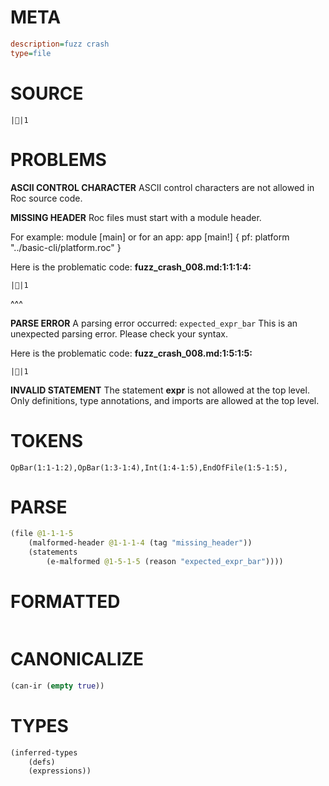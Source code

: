 # META
~~~ini
description=fuzz crash
type=file
~~~
# SOURCE
~~~roc
||1
~~~
# PROBLEMS
**ASCII CONTROL CHARACTER**
ASCII control characters are not allowed in Roc source code.

**MISSING HEADER**
Roc files must start with a module header.

For example:
        module [main]
or for an app:
        app [main!] { pf: platform "../basic-cli/platform.roc" }

Here is the problematic code:
**fuzz_crash_008.md:1:1:1:4:**
```roc
||1
```
^^^


**PARSE ERROR**
A parsing error occurred: `expected_expr_bar`
This is an unexpected parsing error. Please check your syntax.

Here is the problematic code:
**fuzz_crash_008.md:1:5:1:5:**
```roc
||1
```
    


**INVALID STATEMENT**
The statement **expr** is not allowed at the top level.
Only definitions, type annotations, and imports are allowed at the top level.

# TOKENS
~~~zig
OpBar(1:1-1:2),OpBar(1:3-1:4),Int(1:4-1:5),EndOfFile(1:5-1:5),
~~~
# PARSE
~~~clojure
(file @1-1-1-5
	(malformed-header @1-1-1-4 (tag "missing_header"))
	(statements
		(e-malformed @1-5-1-5 (reason "expected_expr_bar"))))
~~~
# FORMATTED
~~~roc

~~~
# CANONICALIZE
~~~clojure
(can-ir (empty true))
~~~
# TYPES
~~~clojure
(inferred-types
	(defs)
	(expressions))
~~~
